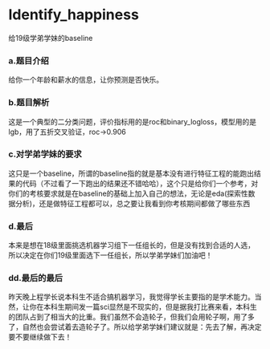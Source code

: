 # Identify_happiness
给19级学弟学妹的baseline  
### a.题目介绍
给你一个年龄和薪水的信息，让你预测是否快乐。
### b.题目解析
这是一个典型的二分类问题，评价指标用的是roc和binary_logloss，模型用的是lgb，用了五折交叉验证，roc->0.906
### c.对学弟学妹的要求
这只是一个baseline，所谓的baseline指的就是基本没有进行特征工程的能跑出结果的代码（不过看了一下跑出的结果还不错哈哈），这个只是给你们一个参考，对你们的考核要求就是在baseline的基础上加入自己的想法，无论是eda(探索性数据分析)，还是做特征工程都可以，总之要让我看到你考核期间都做了哪些东西
### d.最后
本来是想在18级里面挑选机器学习组下一任组长的，但是没有找到合适的人选，所以决定在你们19级里面选下一任组长，所以学弟学妹们加油吧！
### dd.最后的最后
昨天晚上程学长说本科生不适合搞机器学习，我觉得学长主要指的是学术能力。当然，让你在本科生期间发一篇sci显然是不现实的，但是据我打比赛来看，本科生的团队占到了相当大的比重。我们虽然不会造轮子，但我们会用轮子啊，用了多了，自然也会尝试着去造轮子了。所以给学弟学妹们建议就是：先去了解，再决定要不要继续做下去！
